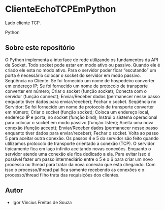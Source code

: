 
# ClienteEchoTCPEmPython
Lado cliente TCP.


Python
## Sobre este repositório

O Python implementa a interface de rede utilizando os fundamentos da API de Socket.
Todo socket pode estar em modo ativo ou passivo.
Quando ele é criado ele esta no modo ativo.
Para o servidor poder ficar “escutando” um porta é necessário colocar o socket do servidor em modo passivo.
Seqüência no Cliente:
Se foi fornecido um nome de hospedeiro converter em endereço IP;
Se foi fornecido um nome de protocolo de transporte converter em número;
Criar o socket (função socket);
Conecta com o servidor (função connect);
Enviar/Receber dados (permanecer nesse passo enquanto tiver dados para enviar/receber);
Fechar o socket.
Seqüência no Servidor:
Se foi fornecido um nome de protocolo de transporte converter em número;
Criar o socket (função socket);
Coloca um endereço local, endereço IP e porta, no socket (função bind);
Instrui o sistema operacional para colocar o socket em modo passivo (função listen);
Aceita uma nova conexão (função accept);
Enviar/Receber dados (permanecer nesse passo enquanto tiver dados para enviar/receber);
Fechar o socket.
Volta ao passo 5 para aceitar outra conexão.
Os passos 4 e 5 do servidor são feito quando utilizamos protocolo de transporte orientado a conexão (TCP).
O servidor tipicamente fica em laço infinito aceitando novas conexões.
Enquanto o servidor atende uma conexão ele fica dedicado a ela. Para evitar isso é possível fazer um passo intermediário entre o 5 e o 6 para criar um novo processo ou thread para tratar da nova conexão que esta chegando. Com isso o processo/thread pai fica somente recebendo as conexões e o processo/thread filho trata das requisições dos clientes.

## Autor

* Igor Vincius Freitas de Souza
